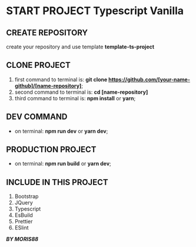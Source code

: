 # START PROJECT Typescript Vanilla

## CREATE REPOSITORY

create your repository and use template **template-ts-project**

## CLONE PROJECT

1. first command to terminal is: **git clone https://github.com/[your-name-github]/[name-repository]**;
2. second command to terminal is: **cd [name-repository]**
3. third command to terminal is: **npm install** or **yarn**;

## DEV COMMAND

-   on terminal: **npm run dev** or **yarn dev**;

## PRODUCTION PROJECT

-   on terminal: **npm run build** or **yarn dev**;

## INCLUDE IN THIS PROJECT

1. Bootstrap
2. JQuery
3. Typescript
4. EsBuild
5. Prettier
6. ESlint

**_BY MORIS88_**
